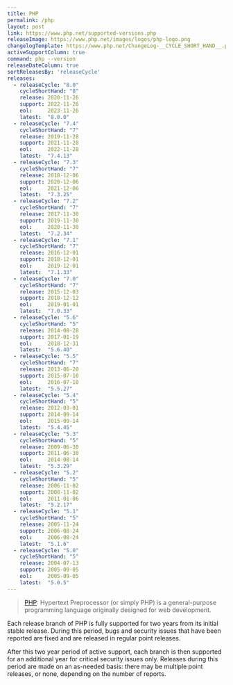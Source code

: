 ```yaml
---
title: PHP
permalink: /php
layout: post
link: https://www.php.net/supported-versions.php
releaseImage: https://www.php.net/images/logos/php-logo.png
changelogTemplate: https://www.php.net/ChangeLog-__CYCLE_SHORT_HAND__.php#__LATEST__
activeSupportColumn: true
command: php --version
releaseDateColumn: true
sortReleasesBy: 'releaseCycle'
releases:
  - releaseCycle: "8.0"
    cycleShortHand: "8"
    release: 2020-11-26
    support: 2022-11-26
    eol:     2023-11-26
    latest:  "8.0.0"
  - releaseCycle: "7.4"
    cycleShortHand: "7"
    release: 2019-11-28
    support: 2021-11-28
    eol:     2022-11-28
    latest:  "7.4.13"
  - releaseCycle: "7.3"
    cycleShortHand: "7"
    release: 2018-12-06
    support: 2020-12-06
    eol:     2021-12-06
    latest:  "7.3.25"
  - releaseCycle: "7.2"
    cycleShortHand: "7"
    release: 2017-11-30
    support: 2019-11-30
    eol:     2020-11-30
    latest:  "7.2.34"
  - releaseCycle: "7.1"
    cycleShortHand: "7"
    release: 2016-12-01
    support: 2018-12-01
    eol:     2019-12-01
    latest:  "7.1.33"
  - releaseCycle: "7.0"
    cycleShortHand: "7"
    release: 2015-12-03
    support: 2018-12-12
    eol:     2019-01-01
    latest:  "7.0.33"
  - releaseCycle: "5.6"
    cycleShortHand: "5"
    release: 2014-08-28
    support: 2017-01-19
    eol:     2018-12-31
    latest:  "5.6.40"
  - releaseCycle: "5.5"
    cycleShortHand: "7"
    release: 2013-06-20
    support: 2015-07-10
    eol:     2016-07-10
    latest:  "5.5.27"
  - releaseCycle: "5.4"
    cycleShortHand: "5"
    release: 2012-03-01
    support: 2014-09-14
    eol:     2015-09-14
    latest:  "5.4.45"
  - releaseCycle: "5.3"
    cycleShortHand: "5"
    release: 2009-06-30
    support: 2011-06-30
    eol:     2014-08-14
    latest:  "5.3.29"
  - releaseCycle: "5.2"
    cycleShortHand: "5"
    release: 2006-11-02
    support: 2008-11-02
    eol:     2011-01-06
    latest:  "5.2.17"
  - releaseCycle: "5.1"
    cycleShortHand: "5"
    release: 2005-11-24
    support: 2006-08-24
    eol:     2006-08-24
    latest:  "5.1.6"
  - releaseCycle: "5.0"
    cycleShortHand: "5"
    release: 2004-07-13
    support: 2005-09-05
    eol:     2005-09-05
    latest:  "5.0.5"
---
```


> [PHP](https://www.php.net/): Hypertext Preprocessor (or simply PHP) is a general-purpose programming language originally designed for web development.

Each release branch of PHP is fully supported for two years from its initial stable release. During this period, bugs and security issues that have been reported are fixed and are released in regular point releases.

After this two year period of active support, each branch is then supported for an additional year for critical security issues only. Releases during this period are made on an as-needed basis: there may be multiple point releases, or none, depending on the number of reports.
